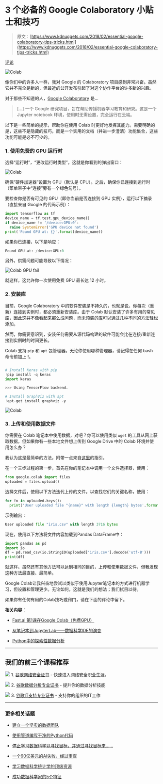 # 3 个必备的 Google Colaboratory 小贴士和技巧

> 原文：[https://www.kdnuggets.com/2018/02/essential-google-colaboratory-tips-tricks.html](https://www.kdnuggets.com/2018/02/essential-google-colaboratory-tips-tricks.html)

[评论](#comments)

![Colab](../Images/f3650b489aafa1c3f9b2aaeda387cb9f.png)

像你们中的许多人一样，我对 Google 的 Colaboratory 项目感到非常兴奋。虽然它并不完全是新的，但最近的公开发布引起了对这个协作平台的许多新的兴趣。

对于那些不知道的人，[Google Colaboratory](https://colab.research.google.com/notebooks/welcome.ipynb) 是...

> [...] 一个 Google 研究项目，旨在帮助传播机器学习教育和研究。这是一个 Jupyter notebook 环境，使用时无需设置，完全运行在云端。

以下是一些简单的提示，帮助你在使用 Colab 时更好地发挥其能力。需要明确的是，这些不是隐藏的技巧，而是一个实用的文档（并进一步澄清）功能集合，这些功能可能是必不可少的。

### **1\. 使用免费的 GPU 运行时**

选择“运行时”，“更改运行时类型”，这就是你看到的弹出窗口：

![Colab](../Images/eeea38f5207a70f5cb4e9b770a37ac23.png)

确保“硬件加速器”设置为 GPU（默认是 CPU）。之后，确保你已连接到运行时（菜单带子中“连接”旁有一个绿色勾号）。

要检查你是否有可见的 GPU（即你当前是否连接到 GPU 实例），运行以下摘录（直接来自 Google 的代码示例）：

```py
import tensorflow as tf
device_name = tf.test.gpu_device_name()
if device_name != '/device:GPU:0':
  raise SystemError('GPU device not found')
print('Found GPU at: {}'.format(device_name))
```

如果你已连接，以下是响应：

```py
Found GPU at: /device:GPU:0
```

另外，供需问题可能导致以下情况：

![Colab GPU fail](../Images/5a4018b87b235bac206921d97cb58c64.png)

就这样。这允许你一次使用免费 GPU 最长达 12 小时。

### **2\. 安装库**

目前，Google Colaboratory 中的软件安装是不持久的，也就是说，你每次（重新）连接到实例时，都必须重新安装库。由于 Colab 默认安装了许多有用的常见库，因此这并不像看起来那么成问题，而未预装的库可以通过几种不同的方法轻松添加。

然而，你需要意识到，安装任何需要从源代码构建的软件可能会比在连接/重新连接到实例时的时间更长。

Colab 支持 `pip` 和 `apt` 包管理器。无论你使用哪种管理器，请记得在任何 bash 命令前加上 !。

```py

# Install Keras with pip
!pip install -q keras
import keras

>>> Using TensorFlow backend.

# Install GraphViz with apt
!apt-get install graphviz -y

```

![Colab](../Images/82cb326adb51d7ee808c6827c1273181.png)

### **3\. 上传和使用数据文件**

你需要在 Colab 笔记本中使用数据，对吧？你可以使用类似 `wget` 的工具从网上获取数据，但如果你有一些本地文件想上传到 Google Drive 中的 Colab 环境并使用怎么办？

我认为这是最简单的方法，附带一点来自[这里](https://stackoverflow.com/questions/47320052/load-local-data-files-to-colaboratory)的指引。

在一个三步过程的第一步，首先在你的笔记本中调用一个文件选择器，使用：

```py
from google.colab import files
uploaded = files.upload()

```

选择文件后，使用以下方法迭代上传的文件，以查找它们的关键名称，使用：

```py
for fn in uploaded.keys():
  print('User uploaded file "{name}" with length {length} bytes'.format(name=fn, length=len(uploaded[fn])))

```

示例输出：

```py
User uploaded file "iris.csv" with length 3716 bytes
```

现在，使用以下方法将文件内容加载到Pandas DataFrame中：

```py
import pandas as pd
import io
df = pd.read_csv(io.StringIO(uploaded['iris.csv'].decode('utf-8')))
print(df)

```

就这样。虽然还有其他方法可以达到相同的目的，上传和使用数据文件，但我发现这种方法最直接、最简单。

Google Colab让我兴奋地尝试以类似于使用Jupyter笔记本的方式进行机器学习，但设置和管理更少。无论如何，这就是我们的想法；我们拭目以待。

如果你有任何有用的Colab技巧或窍门，请在下面的评论中留下。

**相关内容**：

+   [Fast.ai 第1课在Google Colab（免费GPU）](/2018/02/fast-ai-lesson-1-google-colab-free-gpu.html)

+   [从笔记本到JupyterLab——数据科学IDE的演变](/2017/08/continuum-notebooks-jupyterlab-evolution-data-science-ides.html)

+   [Python中的探索性数据分析](/2017/07/exploratory-data-analysis-python.html)

* * *

## 我们的前三个课程推荐

![](../Images/0244c01ba9267c002ef39d4907e0b8fb.png) 1\. [谷歌网络安全证书](https://www.kdnuggets.com/google-cybersecurity) - 快速进入网络安全职业生涯。

![](../Images/e225c49c3c91745821c8c0368bf04711.png) 2\. [谷歌数据分析专业证书](https://www.kdnuggets.com/google-data-analytics) - 提升你的数据分析技能

![](../Images/0244c01ba9267c002ef39d4907e0b8fb.png) 3\. [谷歌IT支持专业证书](https://www.kdnuggets.com/google-itsupport) - 支持你的组织的IT工作

* * *

### 更多相关话题

+   [建立一个坚实的数据团队](https://www.kdnuggets.com/2021/12/build-solid-data-team.html)

+   [使用管道编写干净的Python代码](https://www.kdnuggets.com/2021/12/write-clean-python-code-pipes.html)

+   [停止学习数据科学以寻找目标，并通过寻找目标来……](https://www.kdnuggets.com/2021/12/stop-learning-data-science-find-purpose.html)

+   [一个90亿美元的AI失败，经过审查](https://www.kdnuggets.com/2021/12/9b-ai-failure-examined.html)

+   [学习数据科学统计学的顶级资源](https://www.kdnuggets.com/2021/12/springboard-top-resources-learn-data-science-statistics.html)

+   [成功数据科学家的5个特征](https://www.kdnuggets.com/2021/12/5-characteristics-successful-data-scientist.html)
